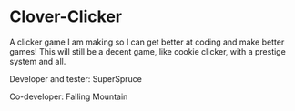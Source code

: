 # Clover-Clicker

A clicker game I am making so I can get better at coding and make better games!
This will still be a decent game, like cookie clicker, with a prestige system and all.


Developer and tester: SuperSpruce

Co-developer: Falling Mountain
